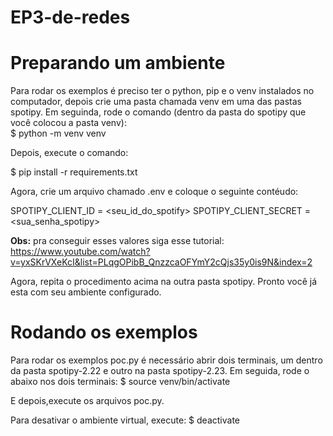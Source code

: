 # EP3-de-redes
# Preparando um ambiente
Para rodar os exemplos é preciso ter o python, pip e o venv instalados no computador, depois crie uma pasta chamada venv em uma das pastas spotipy.
Em seguinda, rode o comando (dentro da pasta do spotipy que você colocou a pasta venv):  
  $ python -m venv venv

Depois, execute o comando:  

  $ pip install -r requirements.txt

Agora, crie um arquivo chamado .env e coloque o seguinte contéudo:  

  SPOTIPY_CLIENT_ID = <seu_id_do_spotify>
  SPOTIPY_CLIENT_SECRET = <sua_senha_spotipy>
  
  **Obs:** pra conseguir esses valores siga esse tutorial: https://www.youtube.com/watch?v=yxSKrVXeKcI&list=PLqgOPibB_QnzzcaOFYmY2cQjs35y0is9N&index=2

Agora, repita o procedimento acima na outra pasta spotipy. Pronto você já esta com seu ambiente configurado.

# Rodando os exemplos
Para rodar os exemplos poc.py é necessário abrir dois terminais, um dentro da pasta spotipy-2.22 e outro na pasta spotipy-2.23.
Em seguida, rode o abaixo nos dois terminais:
  $ source venv/bin/activate

E depois,execute os arquivos poc.py.

Para desativar o ambiente virtual, execute:
  $ deactivate
